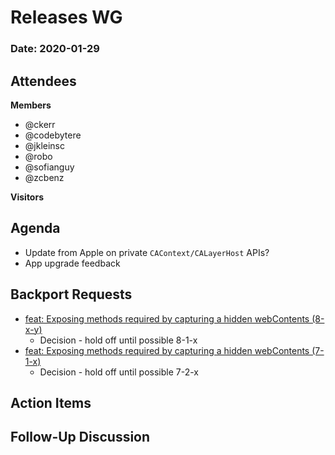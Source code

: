 # Releases WG

### Date: 2020-01-29

## Attendees

**Members**
* @ckerr
* @codebytere
* @jkleinsc
* @robo
* @sofianguy
* @zcbenz

**Visitors**

## Agenda

* Update from Apple on private `CAContext/CALayerHost` APIs?
* App upgrade feedback

## Backport Requests

* [feat: Exposing methods required by capturing a hidden webContents (8-x-y)](https://github.com/electron/electron/pull/21895)
    * Decision - hold off until possible 8-1-x
* [feat: Exposing methods required by capturing a hidden webContents (7-1-x)](https://github.com/electron/electron/pull/21894)
    * Decision - hold off until possible 7-2-x

## Action Items

## Follow-Up Discussion
